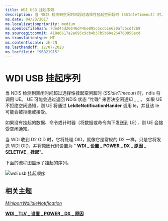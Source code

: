 ```yaml
---
title: WDI USB 挂起序列
description: 当 NDIS 检测到空闲时间超过选择性挂起空闲超时 (SSIdleTimeout) 时，NDIS 将调用 UE。
ms.date: 04/20/2017
ms.localizationpriority: medium
ms.openlocfilehash: 7ded4bd26646d44be095c5ccb1e620af3bcdf2b9
ms.sourcegitcommit: 418e6617e2a695c9cb4b37b5b60e264760858acd
ms.translationtype: MT
ms.contentlocale: zh-CN
ms.lasthandoff: 12/07/2020
ms.locfileid: "96821915"
---
```

# <a name="wdi-usb-suspend-sequence"></a>WDI USB 挂起序列


当 NDIS 检测到空闲时间超过选择性挂起空闲超时 (*SSIdleTimeout*) 时，ndis 将调用 UE。 UE 可能会通过返回 NDIS 状态 "忙碌" 来否决空闲通知 \_ \_ 。 如果 UE 不拒绝空闲通知，则 UE 将通过 **LeIdleNotificationHander** 调用 le，并且该 le 可能会被拒绝或接受。

如果没有挂起的数据、命令或计时器（将数据或命令向下发送到 LE），则 UE 会接受空闲通知。

当 WDI 收到 D2 OID 时，它将处理 OID，就像它是常规的 D2 一样，只是它将发送 WDI OID，并将原因代码设置为 " **WDI \_ 设置 \_ POWER \_ DX \_ 原因 \_ SELETIVE \_ 挂起**"。

下面的流程图显示了挂起的序列。

![wdi usb 挂起顺序](images/wdi-usb-suspend-sequence-flow.png)

## <a name="related-topics"></a>相关主题


[*MiniportWdiIdleNotification*](/windows-hardware/drivers/ddi/dot11wdi/nc-dot11wdi-miniport_wdi_idle_notification)

[**WDI \_ TLV \_ 设置 \_ POWER \_ DX \_ 原因**](./wdi-tlv-set-power-dx-reason.md)

 

